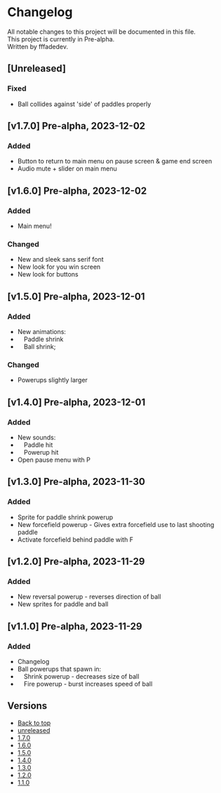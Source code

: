 # Changelog

All notable changes to this project will be documented in this file.\
This project is currently in Pre-alpha.\
Written by fffadedev.


## [Unreleased]

### Fixed

- Ball collides against 'side' of paddles properly

## [v1.7.0] Pre-alpha, 2023-12-02

### Added

- Button to return to main menu on pause screen & game end screen
- Audio mute + slider on main menu

## [v1.6.0] Pre-alpha, 2023-12-02

### Added

- Main menu!

### Changed

- New and sleek sans serif font
- New look for you win screen
- New look for buttons

## [v1.5.0] Pre-alpha, 2023-12-01

### Added

- New animations:
- &emsp;Paddle shrink
- &emsp;Ball shrink;

### Changed

- Powerups slightly larger

## [v1.4.0] Pre-alpha, 2023-12-01

### Added

- New sounds:
- &emsp;Paddle hit
- &emsp;Powerup hit
- Open pause menu with P

## [v1.3.0] Pre-alpha, 2023-11-30

### Added

- Sprite for paddle shrink powerup
- New forcefield powerup - Gives extra forcefield use to last shooting paddle
- Activate forcefield behind paddle with F

## [v1.2.0] Pre-alpha, 2023-11-29

### Added

- New reversal powerup - reverses direction of ball
- New sprites for paddle and ball

## [v1.1.0] Pre-alpha, 2023-11-29

### Added

- Changelog
- Ball powerups that spawn in:
- &emsp;Shrink powerup - decreases size of ball
- &emsp;Fire powerup - burst increases speed of ball


## Versions

- [Back to top](#changelog)
- [unreleased](#unreleased)
- [1.7.0](#v1.7.0)
- [1.6.0](#v1.6.0)
- [1.5.0](#v1.5.0)
- [1.4.0](#v1.4.0)
- [1.3.0](#v1.3.0)
- [1.2.0](#v1.2.0)
- [1.1.0](#v1.1.0)
